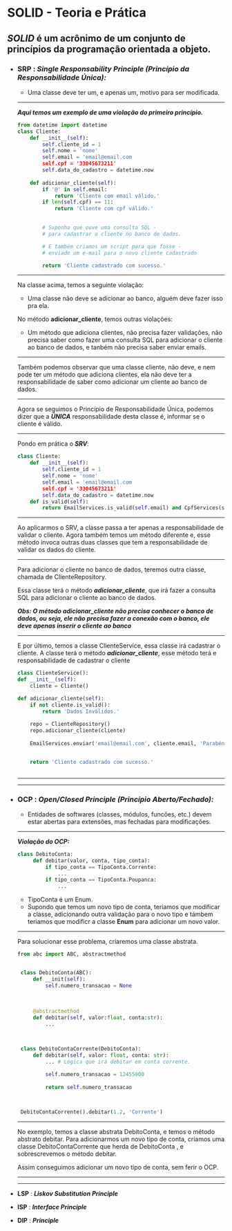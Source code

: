 # SOLID - Teoria e Prática

## *SOLID* é um acrônimo de um conjunto de princípios da programação orientada a objeto.

- ### **SRP** : ***Single Responsability Principle (Princípio da Responsabilidade Única):***
    - Uma classe deve ter um, e apenas um, motivo para ser modificada.
    ---
    ***Aqui temos um exemplo de uma violação do primeiro princípio.***
    ```python
    from datetime import datetime
    class Cliente:
        def __init__(self):
            self.cliente_id = 1
            self.nome = 'nome'
            self.email = 'email@email.com
            self.cpf = '33045673211'
            self.data_do_cadastro = datetime.now
        
        def adicionar_cliente(self):
            if '@' in self.email:
                return 'Cliente com email válido.'
            if len(self.cpf) == 11:
                return 'Cliente com cpf válido.'
            

            # Suponha que ouve uma consulta SQL -
            # para cadastrar o cliente no banco de dados.

            # E também criamos um script para que fosse - 
            # enviado um e-mail para o novo cliente cadastrado

            return 'Cliente cadastrado com sucesso.'
    ``` 
    ---
    Na classe acima, temos a seguinte violação:
    - Uma classe não deve se adicionar ao banco, alguém deve fazer isso pra ela.

    No método **adicionar_cliente**, temos outras violações:
    - Um método que adiciona clientes, não precisa fazer validações, não precisa saber como fazer uma consulta SQL para adicionar o cliente ao banco de dados, e tanbém não precisa saber enviar emails.
    ---
    Também podemos observar que uma classe cliente, não deve, e nem pode ter um método que adiciona clientes, ela não deve ter a responsabilidade de saber como adicionar um cliente ao banco de dados.

    ---
    Agora se seguimos o Princípio de Responsabilidade Única, podemos dizer que a ***ÚNICA*** responsabilidade desta classe é, informar se o cliente é válido.

    --- 
    Pondo em prática o ***SRV***:
    ```python
    class Cliente:
        def __init__(self):
            self.cliente_id = 1
            self.nome = 'nome'
            self.email = 'email@email.com
            self.cpf = '33045673211'
            self.data_do_cadastro = datetime.now
        def is_valid(self):
            return EmailServices.is_valid(self.email) and CpfServices(self.cpf)
    ```
    ---
    Ao aplicarmos o SRV, a classe passa a ter apenas a responsabilidade de validar o cliente.
    Agora também temos um método diferente e, esse método invoca outras duas classes que tem a responsabilidade de validar os dados do cliente.

    ---
    Para adicionar o cliente no banco de dados, teremos outra classe, chamada de ClienteRepository.
    
    Essa classe terá o método ***adicionar_cliente***, que irá fazer a consulta SQL para adicionar o cliente ao banco de dados.

    ***Obs: O método adicionar_cliente não precisa conhecer o banco de dados, ou seja, ele não precisa fazer a conexão com o banco, ele deve apenas inserir o cliente ao banco***

    ---
    E por último, temos a classe ClienteService, essa classe irá cadastrar o cliente.
    A classe terá o método ***adicionar_cliente***,
    esse método terá e responsabilidade de cadastrar o cliente

    ```python
    class ClienteService():
    def __init__(self):
        cliente = Cliente()

    def adicionar_cliente(self):
        if not cliente.is_valid():
            return 'Dados Inválidos.'
        
        repo = ClienteRepository()
        repo.adicionar_cliente(cliente)
        
        EmailServices.enviar('email@email.com', cliente.email, 'Parabéns, você foi cadastrado.')


        return 'Cliente cadastrado com sucesso.'
        
    ```
    ---
    ---
- ### **OCP** : ***Open/Closed Principle (Princípio Aberto/Fechado):***
    - Entidades de softwares (classes, módulos, funcões, etc.) devem estar abertas para extensões, mas fechadas para modificações.
    ---

    ***Violação do OCP:***
   ```python
   class DebitoConta:
        def debitar(valor, conta, tipo_conta):
            if tipo_conta == TipoConta.Corrente:
                ...
            if tipo_conta == TipoConta.Poupanca:
                ...
    ```
    - TipoConta é um Enum.
    - Supondo que temos um novo tipo de conta, teriamos que modificar a classe, adicionando outra validação para o novo tipo e támbem teriamos que modificr a classe **Enum** para adicionar um novo valor.

    ---
    Para solucionar esse problema, criaremos uma classe abstrata.

   ```python
   from abc import ABC, abstractmethod


    class DebitoConta(ABC):
        def __init(self):
            self.numero_transacao = None
            
        
        
        @abstractmethod
        def debitar(self, valor:float, conta:str):
            ...



    class DebitoContaCorrente(DebitoConta):
        def debitar(self, valor: float, conta: str):
            ... # Lógica que irá debitar em conta corrente.
            
            self.numero_transacao = 12455900
            
            return self.numero_transacao



    DebitoContaCorrente().debitar(1.2, 'Corrente')

   ```
   ---
   No exemplo, temos a classe abstrata DebitoConta, e temos o método abstrato debitar. Para adicionarmos um novo tipo de conta, criamos uma classe DebitoContaCorrente que herda de DebitoConta , e sobrescrevemos o método debitar.

   Assim conseguimos adicionar um novo tipo de conta, sem ferir o OCP.
   
   ---
   ---
- **LSP** : ***Liskov Substitution Principle***
- **ISP** : ***Interface Principle***
- **DIP** : ***Principle***

